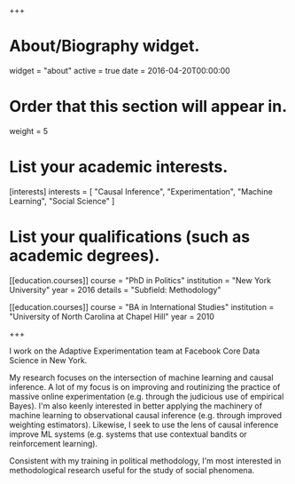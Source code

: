 +++
# About/Biography widget.
widget = "about"
active = true
date = 2016-04-20T00:00:00

# Order that this section will appear in.
weight = 5

# List your academic interests.
[interests]
  interests = [
    "Causal Inference",
    "Experimentation",
    "Machine Learning",
    "Social Science"
  ]

# List your qualifications (such as academic degrees).
[[education.courses]]
  course = "PhD in Politics"
  institution = "New York University"
  year = 2016
  details = "Subfield: Methodology"

[[education.courses]]
  course = "BA in International Studies"
  institution = "University of North Carolina at Chapel Hill"
  year = 2010

+++

I work on the Adaptive Experimentation team at Facebook Core Data Science in New York.

My research focuses on the intersection of machine learning and causal inference. A lot of my focus is on improving and routinizing the practice of massive online experimentation (e.g. through the judicious use of empirical Bayes). I'm also keenly interested in better applying the machinery of machine learning to observational causal inference (e.g. through improved weighting estimators). Likewise, I seek to use the lens of causal inference improve ML systems (e.g. systems that use contextual bandits or reinforcement learning).

Consistent with my training in political methodology, I'm most interested in methodological research useful for the study of social phenomena.
